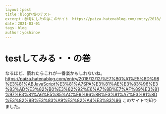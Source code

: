 ```yaml
---
layout：post
title：blog作成のテスト
excerpt：参考にしたのはこのサイト　https://paiza.hatenablog.com/entry/2018/12/12/%E7%B0%A1%E5%8D%98%E3%81%ABJavaScript%E3%81%A7SPA%E3%81%AE%E3%83%96%E3%83%AD%E3%82%B0%E3%82%92%E6%A7%8B%E7%AF%89%E3%81%97%E3%81%A6%E5%85%AC%E9%96%8B%E3%81%A7%E3%81%8D%E3%82%8B%E3%83%A9%E3%82%A4%E3%83%96
date：2021-03-01
tags：blog
author：yoshinov
---
```


# testしてみる・・の巻
なるほど、慣れたらこれが一番楽かもしれないね。
https://paiza.hatenablog.com/entry/2018/12/12/%E7%B0%A1%E5%8D%98%E3%81%ABJavaScript%E3%81%A7SPA%E3%81%AE%E3%83%96%E3%83%AD%E3%82%B0%E3%82%92%E6%A7%8B%E7%AF%89%E3%81%97%E3%81%A6%E5%85%AC%E9%96%8B%E3%81%A7%E3%81%8D%E3%82%8B%E3%83%A9%E3%82%A4%E3%83%96
このサイトで知りました。
